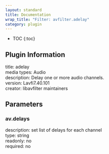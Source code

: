 ```yaml
---
layout: standard
title: Documentation
wrap_title: "Filter: avfilter.adelay"
category: plugin
---
```

* TOC
{:toc}

## Plugin Information

title: adelay  
media types:
Audio  
description: Delay one or more audio channels.  
version: Lavfi7.40.101  
creator: libavfilter maintainers  

## Parameters

### av.delays

  
description:
set list of delays for each channel  
type: string  
readonly: no  
required: no  

